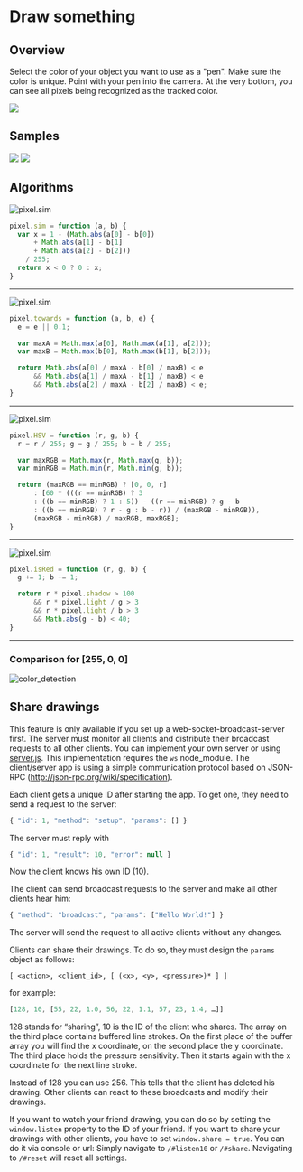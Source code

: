 # Draw something


## Overview
Select the color of your object you want to use as a "pen".
Make sure the color is unique. Point with your pen into the camera.
At the very bottom, you can see all pixels being recognized as the tracked color.

![](doc/pic/app.png)

## Samples

![](doc/pic/HelloWorld.png)
![](doc/pic/flower.png)

## Algorithms

![pixel.sim](doc/pic/alg_sim.png)

```js
pixel.sim = function (a, b) {
  var x = 1 - (Math.abs(a[0] - b[0])
      + Math.abs(a[1] - b[1]
      + Math.abs(a[2] - b[2]))
    / 255;
  return x < 0 ? 0 : x;
}
```

<hr>

![pixel.sim](doc/pic/alg_towards.png)

```js
pixel.towards = function (a, b, e) {
  e = e || 0.1;

  var maxA = Math.max(a[0], Math.max(a[1], a[2]));
  var maxB = Math.max(b[0], Math.max(b[1], b[2]));

  return Math.abs(a[0] / maxA - b[0] / maxB) < e
      && Math.abs(a[1] / maxA - b[1] / maxB) < e
      && Math.abs(a[2] / maxA - b[2] / maxB) < e;
}
```

<hr>

![pixel.sim](doc/pic/alg_hsv.png)

```js
pixel.HSV = function (r, g, b) {
  r = r / 255; g = g / 255; b = b / 255;

  var maxRGB = Math.max(r, Math.max(g, b));
  var minRGB = Math.min(r, Math.min(g, b));

  return (maxRGB == minRGB) ? [0, 0, r]
      : [60 * (((r == minRGB) ? 3
      : ((b == minRGB) ? 1 : 5)) - ((r == minRGB) ? g - b
      : ((b == minRGB) ? r - g : b - r)) / (maxRGB - minRGB)),
      (maxRGB - minRGB) / maxRGB, maxRGB];
}
```

<hr>

![pixel.sim](doc/pic/alg_isColor.png)

```js
pixel.isRed = function (r, g, b) {
  g += 1; b += 1;

  return r * pixel.shadow > 100
      && r * pixel.light / g > 3
      && r * pixel.light / b > 3
      && Math.abs(g - b) < 40;
}
```

<hr>

### Comparison for [255, 0, 0]

![color_detection](doc/pic/color_detection.png)

## Share drawings

This feature is only available if you set up a web-socket-broadcast-server first.
The server must monitor all clients and distribute their broadcast requests to all other clients.
You can implement your own server or using [server.js](src/server.js).
This implementation requires the `ws` node_module.
The client/server app is using a simple communication protocol based on JSON-RPC (http://json-rpc.org/wiki/specification).

Each client gets a unique ID after starting the app.
To get one, they need to send a request to the server:

```js
{ "id": 1, "method": "setup", "params": [] }
```

The server must reply with

```js
{ "id": 1, "result": 10, "error": null }
```


Now the client knows his own ID (10).

The client can send broadcast requests to the server and make all other clients hear him:

```js
{ "method": "broadcast", "params": ["Hello World!"] }
```

The server will send the request to all active clients without any changes.

Clients can share their drawings.
To do so, they must design the `params` object as follows:

```
[ <action>, <client_id>, [ (<x>, <y>, <pressure>)* ] ]
```

for example:

```js
[128, 10, [55, 22, 1.0, 56, 22, 1.1, 57, 23, 1.4, …]]
```

128 stands for “sharing”, 10 is the ID of the client who shares.
The array on the third place contains buffered line strokes.
On the first place of the buffer array you will find the x coordinate,
on the second place the y coordinate.
The third place holds the pressure sensitivity.
Then it starts again with the x coordinate for the next line stroke.

Instead of 128 you can use 256.
This tells that the client has deleted his drawing.
Other clients can react to these broadcasts and modify their drawings.

If you want to watch your friend drawing, you can do so by setting the `window.listen` property to the ID of your friend.
If you want to share your drawings with other clients, you have to set `window.share = true`.
You can do it via console or url:
Simply navigate to `/#listen10` or `/#share`.
Navigating to `/#reset` will reset all settings.
